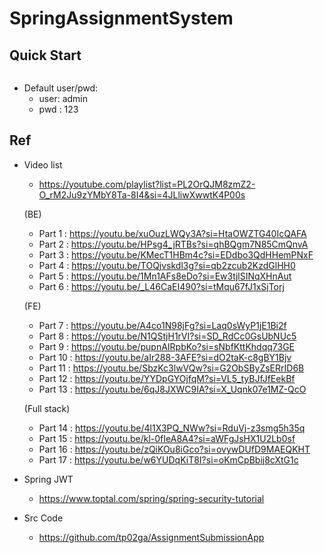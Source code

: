 # SpringAssignmentSystem

## Quick Start
```bash
```

- Default user/pwd:
	- user: admin
	- pwd : 123

## Ref
- Video list
	- https://youtube.com/playlist?list=PL2OrQJM8zmZ2-O_rM2Ju9zYMbY8Ta-8I4&si=4JLliwXwwtK4P00s
	
	(BE)
	- Part 1 : https://youtu.be/xuOuzLWQy3A?si=HtaOWZTG40IcQAFA
	- Part 2 : https://youtu.be/HPsg4_jRTBs?si=qhBQgm7N85CmQnvA
	- Part 3 : https://youtu.be/KMecT1HBm4c?si=EDdbo3QdHHemPNxF
	- Part 4 : https://youtu.be/TOQjvskdl3g?si=qb2zcub2KzdGlHH0
	- Part 5 : https://youtu.be/1Mn1AFs8eDo?si=Ew3tjlSINqXHnAut
	- Part 6 : https://youtu.be/_L46CaEI490?si=tMqu67fJ1xSjTorj

	(FE)
	- Part 7 : https://youtu.be/A4co1N98jFg?si=Laq0sWyP1jE1Bi2f
	- Part 8 : https://youtu.be/N1QStjH1rVI?si=SD_RdCc0GsUbNUc5
	- Part 9 : https://youtu.be/pupnAIRpbKo?si=sNbfKttKhdqq73GE
	- Part 10 : https://youtu.be/aIr288-3AFE?si=dO2taK-c8gBY1Bjv
	- Part 11 : https://youtu.be/SbzKc3lwVQw?si=G2ObSByZsERrID6B
	- Part 12 : https://youtu.be/YYDpGYOjfqM?si=VL5_tyBJfJfEekBf
	- Part 13 : https://youtu.be/6qJ8JXWC9IA?si=X_Uqnk07e1MZ-QcO

	(Full stack)
	- Part 14 : https://youtu.be/4l1X3PQ_NWw?si=RduVj-z3smg5h35q
	- Part 15 : https://youtu.be/kl-0fIeA8A4?si=aWFgJsHX1U2Lb0sf
	- Part 16 : https://youtu.be/zQiKOu8iGco?si=ovywDUfD9MAEQKHT
	- Part 17 : https://youtu.be/w6YUDqKiT8I?si=oKmCpBbij8cXtG1c


- Spring JWT
	- https://www.toptal.com/spring/spring-security-tutorial

- Src Code
	- https://github.com/tp02ga/AssignmentSubmissionApp
